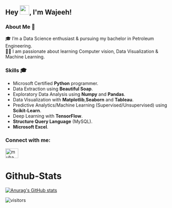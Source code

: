 ## Hey <img src="https://github.com/TheDudeThatCode/TheDudeThatCode/blob/master/Assets/Hi.gif" width="29px">, I'm Wajeeh!
### About Me 🚀
🎓 I’m a Data Science enthusiast & pursuing my bachelor in Petroleum Engineering. </br>
👨‍💻 I am passionate about learning Computer vision, Data Visualization & Machine Learning. </br>
### Skills 🎓
- Microsoft Certified <strong>Python</strong> programmer.
- Data Extraction using <strong>Beautiful Soap</strong>.
- Exploratory Data Analysis using <strong>Numpy</strong> and <strong>Pandas</strong>.
- Data Visualization with <strong>Matplotlib</strong>,<strong>Seaborn</strong> and <strong>Tableau</strong>.
- Predictive Analytics/Machine Learning (Supervised/Unsupervised) using <strong>Scikit-Learn</strong>.
- Deep Learning  with <strong>TensorFlow</strong>.
- <strong>Structure Query Language</strong> (MySQL).
- <strong>Microsoft Excel</strong>.

<h3 align="left">Connect with me:</h3>
<p align="left">
<a href="https://www.linkedin.com/in/muhammad-wajeeh-arif-923b7917a/" target="blank"><img align="center" src="https://cdn.jsdelivr.net/npm/simple-icons@3.0.1/icons/linkedin.svg" alt="muhammad-wajeeh-arif-923b7917a/" height="30" width="40" /></a>


# Github-Stats

[![Anurag's GitHub stats](https://github-readme-stats.vercel.app/api?username=muhammadwajeeharif)](https://github.com/muhammadwajeeharif/github-readme-stats)

![visitors](https://visitor-badge.laobi.icu/badge?page_id=muahmmadwajeeharif.MuhammadWajeehArif)
